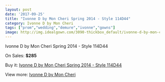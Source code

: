```yaml
---
layout: post
date: '2017-09-25'
title: "Ivonne D by Mon Cheri Spring 2014 - Style 114D44"
category: Ivonne D by Mon Cheri
tags: ["prom","wedding","demure","ivonne","gowns"]
image: http://img.idealgown.com/3090-thickbox_default/ivonne-d-by-mon-cheri-spring-2014-style-114d44.jpg
---
```

Ivonne D by Mon Cheri Spring 2014 - Style 114D44

On Sales: **$285**
<a href="https://www.idealgown.com/en/ivonne-d-by-mon-cheri/1481-ivonne-d-by-mon-cheri-spring-2014-style-114d44.html"><amp-img layout="responsive" width="600" height="600" src="//img.idealgown.com/3090-thickbox_default/ivonne-d-by-mon-cheri-spring-2014-style-114d44.jpg" alt="Ivonne D by Mon Cheri Spring 2014 - Style 114D44 0" /></a>

Buy it: [Ivonne D by Mon Cheri Spring 2014 - Style 114D44](https://www.idealgown.com/en/ivonne-d-by-mon-cheri/1481-ivonne-d-by-mon-cheri-spring-2014-style-114d44.html "Ivonne D by Mon Cheri Spring 2014 - Style 114D44")

View more: [Ivonne D by Mon Cheri](https://www.idealgown.com/en/22-ivonne-d-by-mon-cheri "Ivonne D by Mon Cheri")
